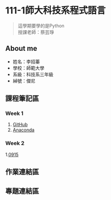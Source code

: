 # 111-1師大科技系程式語言 

> 這學期要學的是Python <br>
> 授課老師：蔡芸琤

## About me 
 * 姓名：李招蓁
 * 學校：師範大學
 * 系級：科技系三年級
 * 綽號：傑尼
## 課程筆記區
### Week 1
1. [GitHub](https://github.com/) <br>
2. [Anaconda](https://www.anaconda.com/products/distribution)
### Week 2 
1.[0915](https://github.com/janliex/PL/blob/main/practice1.ipynb)
## 作業連結區
## 專題連結區
